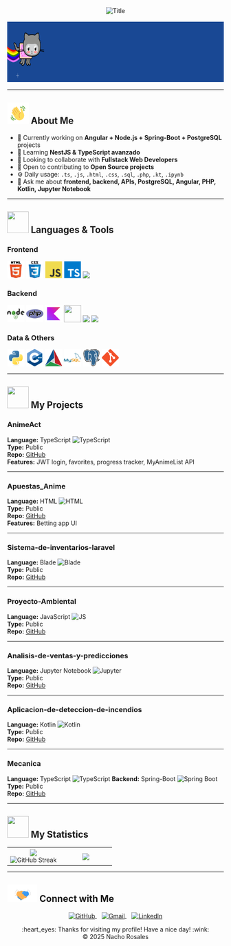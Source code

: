 <div align="center">
  <img src="https://readme-typing-svg.herokuapp.com?font=Architects+Daughter&color=%2338C2FF&size=50&center=true&vCenter=true&height=60&width=600&lines=Heyyy!+I'm+Nacho+Rosales;Fullstack+Developer!!!;Welcome+to+my+profile!" alt="Title"></img>
</div>

<br>

<div align="center">
  <!-- Avatar animado estilo minimalista o GIF representativo -->
  <img src="https://raw.githubusercontent.com/ashu-guo/ashu-guo/master/assets/fly.webp" height="140px" />
</div>

---

## <img src="https://raw.githubusercontent.com/ashu-guo/ashu-guo/main/assets/wave.gif" width="50px" height="50px"> About Me

- 🔭 Currently working on **Angular + Node.js + Spring-Boot + PostgreSQL** projects  
- 🌱 Learning **NestJS & TypeScript avanzado**  
- 👯 Looking to collaborate with **Fullstack Web Developers**  
- 🤔 Open to contributing to **Open Source projects**  
- ⚙️ Daily usage: `.ts`, `.js`, `.html`, `.css`, `.sql`, `.php`, `.kt`, `.ipynb`  
- 💬 Ask me about **frontend, backend, APIs, PostgreSQL, Angular, PHP, Kotlin, Jupyter Notebook**

---

## <img src="https://media.giphy.com/media/M4NykXxUE0HAcK7UJ6/giphy.gif" width="50px" height="50px"> Languages & Tools

### Frontend
<p>
<img src="https://raw.githubusercontent.com/devicons/devicon/master/icons/html5/html5-original-wordmark.svg" width="40" height="40"/>
<img src="https://raw.githubusercontent.com/devicons/devicon/master/icons/css3/css3-original-wordmark.svg" width="40" height="40"/>
<img src="https://raw.githubusercontent.com/devicons/devicon/master/icons/javascript/javascript-original.svg" width="40" height="40"/>
<img src="https://raw.githubusercontent.com/devicons/devicon/master/icons/typescript/typescript-original.svg" width="40" height="40"/>
<img src="https://img.shields.io/badge/Angular-DD0031?style=flat-square&logo=angular&logoColor=white"/>
</p>

### Backend
<p>
<img src="https://raw.githubusercontent.com/devicons/devicon/master/icons/nodejs/nodejs-original-wordmark.svg" width="40" height="40"/>
<img src="https://raw.githubusercontent.com/devicons/devicon/master/icons/php/php-original.svg" width="40" height="40"/>
<img src="https://raw.githubusercontent.com/devicons/devicon/master/icons/kotlin/kotlin-original.svg" width="40" height="40"/>
<img src="https://upload.wikimedia.org/wikipedia/commons/3/37/NestJS-logo-wordmark.svg" width="40" height="40"/>
<img src="https://img.shields.io/badge/Blade-F7523F?style=flat-square"/>
<img src="https://img.shields.io/badge/Spring%20Boot-6DB33F?style=flat-square&logo=spring&logoColor=white"/>
</p>

### Data & Others
<p>
<img src="https://raw.githubusercontent.com/devicons/devicon/master/icons/python/python-original.svg" width="40" height="40"/>
<img src="https://raw.githubusercontent.com/devicons/devicon/master/icons/cplusplus/cplusplus-original.svg" width="40" height="40"/>
<img src="https://raw.githubusercontent.com/devicons/devicon/master/icons/cmake/cmake-original.svg" width="40" height="40"/>
<img src="https://raw.githubusercontent.com/devicons/devicon/master/icons/mysql/mysql-original-wordmark.svg" width="40" height="40"/>
<img src="https://raw.githubusercontent.com/devicons/devicon/master/icons/postgresql/postgresql-original.svg" width="40" height="40"/>
<img src="https://raw.githubusercontent.com/devicons/devicon/master/icons/git/git-original.svg" width="40" height="40"/>
</p>

---

## <img src="https://media2.giphy.com/media/QssGEmpkyEOhBCb7e1/giphy.gif" width="50px" height="50px"> My Projects

### AnimeAct  
**Language:** TypeScript ![TypeScript](https://img.shields.io/badge/TS-007ACC?style=flat-square&logo=typescript&logoColor=white)  
**Type:** Public  
**Repo:** [GitHub](https://github.com/RosalesLuis123/AnimeAct)  
**Features:** JWT login, favorites, progress tracker, MyAnimeList API  

---

### Apuestas_Anime  
**Language:** HTML ![HTML](https://img.shields.io/badge/HTML-E34F26?style=flat-square&logo=html5&logoColor=white)  
**Type:** Public  
**Repo:** [GitHub](https://github.com/RosalesLuis123/Apuestas_Anime)  
**Features:** Betting app UI  

---

### Sistema-de-inventarios-laravel  
**Language:** Blade ![Blade](https://img.shields.io/badge/Blade-F7523F?style=flat-square)  
**Type:** Public  
**Repo:** [GitHub](https://github.com/RosalesLuis123/Sistema-de-inventarios-laravel)  

---

### Proyecto-Ambiental  
**Language:** JavaScript ![JS](https://img.shields.io/badge/JS-F7E017?style=flat-square&logo=javascript&logoColor=black)  
**Type:** Public  
**Repo:** [GitHub](https://github.com/RosalesLuis123/Proyecto-Ambiental)  

---

### Analisis-de-ventas-y-predicciones  
**Language:** Jupyter Notebook ![Jupyter](https://img.shields.io/badge/Jupyter-F37626?style=flat-square&logo=jupyter&logoColor=white)  
**Type:** Public  
**Repo:** [GitHub](https://github.com/RosalesLuis123/Analisis-de-ventas-y-predicciones)  

---

### Aplicacion-de-deteccion-de-incendios  
**Language:** Kotlin ![Kotlin](https://img.shields.io/badge/Kotlin-0095D5?style=flat-square&logo=kotlin&logoColor=white)  
**Type:** Public  
**Repo:** [GitHub](https://github.com/RosalesLuis123/Aplicacion-de-deteccion-de-incendios)  

---

### Mecanica 
**Language:** TypeScript ![TypeScript](https://img.shields.io/badge/TS-007ACC?style=flat-square&logo=typescript&logoColor=white) 
**Backend:** Spring-Boot ![Spring Boot](https://img.shields.io/badge/Spring%20Boot-6DB33F?style=flat-square&logo=spring&logoColor=white)  
**Type:** Public  
**Repo:** [GitHub](https://github.com/RosalesLuis123/Mecanica)  

---

## <img src="https://media2.giphy.com/media/QssGEmpkyEOhBCb7e1/giphy.gif" width="50px" height="50px"> My Statistics

<table align="center">
<tr border="none">
<td width="50%" align="center">
  <img align="center" src="https://github-readme-stats.vercel.app/api?username=RosalesLuis123&theme=chartreuse-dark&show_icons=true&count_private=true" />
  <br>
  <img alt="GitHub Streak" src="https://github-readme-streak-stats.herokuapp.com/?user=RosalesLuis123&theme=radical&hide_border=false" /> 
</td>
<td width="50%" align="center">
  <img align="center" src="https://github-readme-stats.anuraghazra1.vercel.app/api/top-langs/?username=RosalesLuis123&theme=chartreuse-dark&hide_border=false&no-bg=true&no-frame=true&langs_count=10"/>
</td>
</tr>
</table>

---

## <img src='https://raw.githubusercontent.com/ashu-guo/ashu-guo/main/assets/handshake.gif' width="70px" height="40px"> Connect with Me

<p align="center">
  <a href="https://github.com/RosalesLuis123" target="_blank">
    <img align="center" alt="GitHub" width="40px" src="https://cdn.jsdelivr.net/gh/devicons/devicon/icons/github/github-original.svg" />
  </a> &nbsp;&nbsp;
  <a href="mailto:nacholuispalma@gmail.com">
    <img align="center" alt="Gmail" width="40px" src="https://cdn.jsdelivr.net/gh/devicons/devicon/icons/google/google-original.svg" />
  </a> &nbsp;&nbsp;
  <a href="https://www.linkedin.com/in/rosales-palma-luis-ignacio-286831278" target="_blank">
    <img align="center" alt="LinkedIn" width="40px" src="https://cdn.jsdelivr.net/gh/devicons/devicon/icons/linkedin/linkedin-original.svg" />
  </a>
</p>

<div align="center">
  :heart_eyes: Thanks for visiting my profile! Have a nice day! :wink: <br/>
  &copy; 2025 Nacho Rosales
</div>
